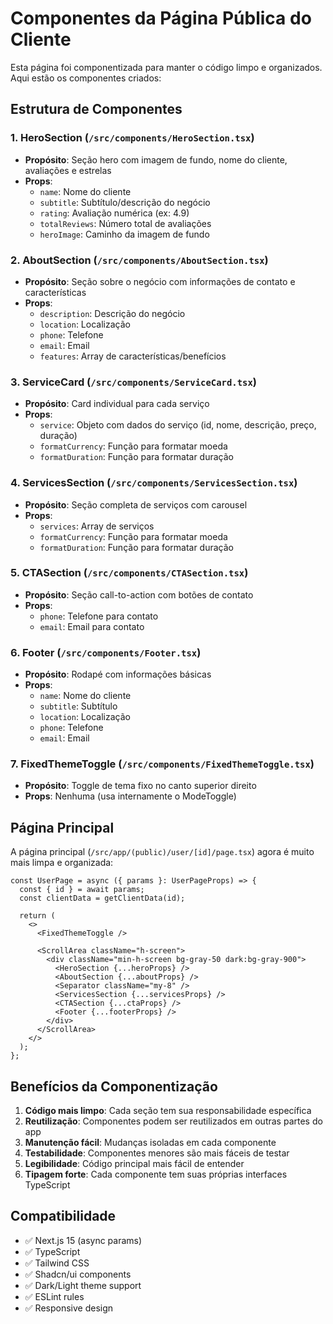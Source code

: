 # Componentes da Página Pública do Cliente

Esta página foi componentizada para manter o código limpo e organizados. Aqui estão os componentes criados:

## Estrutura de Componentes

### 1. **HeroSection** (`/src/components/HeroSection.tsx`)

- **Propósito**: Seção hero com imagem de fundo, nome do cliente, avaliações e estrelas
- **Props**:
  - `name`: Nome do cliente
  - `subtitle`: Subtítulo/descrição do negócio
  - `rating`: Avaliação numérica (ex: 4.9)
  - `totalReviews`: Número total de avaliações
  - `heroImage`: Caminho da imagem de fundo

### 2. **AboutSection** (`/src/components/AboutSection.tsx`)

- **Propósito**: Seção sobre o negócio com informações de contato e características
- **Props**:
  - `description`: Descrição do negócio
  - `location`: Localização
  - `phone`: Telefone
  - `email`: Email
  - `features`: Array de características/benefícios

### 3. **ServiceCard** (`/src/components/ServiceCard.tsx`)

- **Propósito**: Card individual para cada serviço
- **Props**:
  - `service`: Objeto com dados do serviço (id, nome, descrição, preço, duração)
  - `formatCurrency`: Função para formatar moeda
  - `formatDuration`: Função para formatar duração

### 4. **ServicesSection** (`/src/components/ServicesSection.tsx`)

- **Propósito**: Seção completa de serviços com carousel
- **Props**:
  - `services`: Array de serviços
  - `formatCurrency`: Função para formatar moeda
  - `formatDuration`: Função para formatar duração

### 5. **CTASection** (`/src/components/CTASection.tsx`)

- **Propósito**: Seção call-to-action com botões de contato
- **Props**:
  - `phone`: Telefone para contato
  - `email`: Email para contato

### 6. **Footer** (`/src/components/Footer.tsx`)

- **Propósito**: Rodapé com informações básicas
- **Props**:
  - `name`: Nome do cliente
  - `subtitle`: Subtítulo
  - `location`: Localização
  - `phone`: Telefone
  - `email`: Email

### 7. **FixedThemeToggle** (`/src/components/FixedThemeToggle.tsx`)

- **Propósito**: Toggle de tema fixo no canto superior direito
- **Props**: Nenhuma (usa internamente o ModeToggle)

## Página Principal

A página principal (`/src/app/(public)/user/[id]/page.tsx`) agora é muito mais limpa e organizada:

```tsx
const UserPage = async ({ params }: UserPageProps) => {
  const { id } = await params;
  const clientData = getClientData(id);

  return (
    <>
      <FixedThemeToggle />

      <ScrollArea className="h-screen">
        <div className="min-h-screen bg-gray-50 dark:bg-gray-900">
          <HeroSection {...heroProps} />
          <AboutSection {...aboutProps} />
          <Separator className="my-8" />
          <ServicesSection {...servicesProps} />
          <CTASection {...ctaProps} />
          <Footer {...footerProps} />
        </div>
      </ScrollArea>
    </>
  );
};
```

## Benefícios da Componentização

1. **Código mais limpo**: Cada seção tem sua responsabilidade específica
2. **Reutilização**: Componentes podem ser reutilizados em outras partes do app
3. **Manutenção fácil**: Mudanças isoladas em cada componente
4. **Testabilidade**: Componentes menores são mais fáceis de testar
5. **Legibilidade**: Código principal mais fácil de entender
6. **Tipagem forte**: Cada componente tem suas próprias interfaces TypeScript

## Compatibilidade

- ✅ Next.js 15 (async params)
- ✅ TypeScript
- ✅ Tailwind CSS
- ✅ Shadcn/ui components
- ✅ Dark/Light theme support
- ✅ ESLint rules
- ✅ Responsive design
